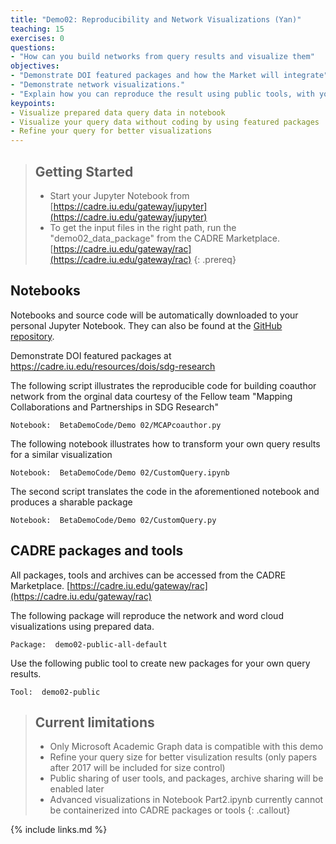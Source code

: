 ```yaml
---
title: "Demo02: Reproducibility and Network Visualizations (Yan)"
teaching: 15
exercises: 0
questions:
- "How can you build networks from query results and visualize them"
objectives:
- "Demonstrate DOI featured packages and how the Market will integrate"
- "Demonstrate network visualizations."
- "Explain how you can reproduce the result using public tools, with your own data"
keypoints:
- Visualize prepared data query data in notebook
- Visualize your query data without coding by using featured packages
- Refine your query for better visualizations
---
```


> ## Getting Started
>- Start your Jupyter Notebook from [https://cadre.iu.edu/gateway/jupyter](https://cadre.iu.edu/gateway/jupyter)
>- To get the input files in the right path, run the "demo02_data_package" from the CADRE Marketplace. [https://cadre.iu.edu/gateway/rac](https://cadre.iu.edu/gateway/rac)
{: .prereq}

## Notebooks
Notebooks and source code will be automatically downloaded to your personal Jupyter Notebook. They can also be found at the [GitHub repository](https://github.com/iuni-cadre/BetaDemoCode).

Demonstrate DOI featured packages at
https://cadre.iu.edu/resources/dois/sdg-research

The following script illustrates the reproducible code for building coauthor network from the orginal data courtesy of the Fellow team "Mapping Collaborations and Partnerships in SDG Research"
```
Notebook:  BetaDemoCode/Demo 02/MCAPcoauthor.py
```

The following notebook illustrates how to transform your own query results for a similar visualization
```
Notebook:  BetaDemoCode/Demo 02/CustomQuery.ipynb 
```

The second script translates the code in the aforementioned notebook and produces a sharable package
```
Notebook:  BetaDemoCode/Demo 02/CustomQuery.py
```
## CADRE packages and tools
All packages, tools and archives can be accessed from the CADRE Marketplace. [https://cadre.iu.edu/gateway/rac](https://cadre.iu.edu/gateway/rac)

The following package will reproduce the network and word cloud visualizations using prepared data.
```
Package:  demo02-public-all-default
```

Use the following public tool to create new packages for your own query results.
```
Tool:  demo02-public
```

> ## Current limitations
>- Only Microsoft Academic Graph data is compatible with this demo
>- Refine your query size for better visulization results (only papers after 2017 will be included for size control)
>- Public sharing of user tools, and packages, archive sharing will be enabled later
>- Advanced visualizations in Notebook Part2.ipynb currently cannot be containerized into CADRE packages or tools
{: .callout}

{% include links.md %}
